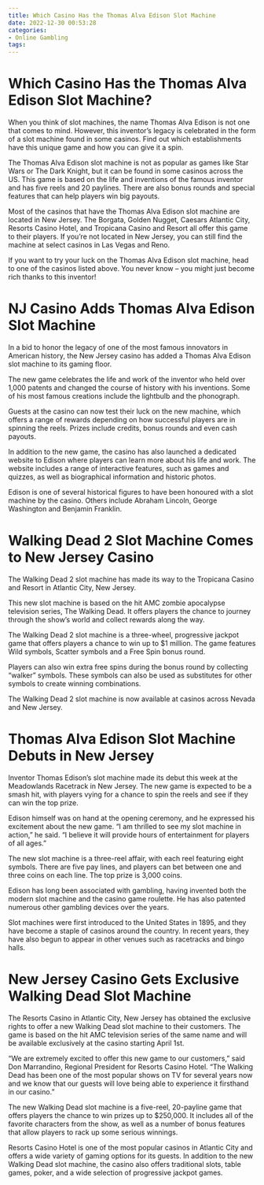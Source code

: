 ```yaml
---
title: Which Casino Has the Thomas Alva Edison Slot Machine
date: 2022-12-30 00:53:28
categories:
- Online Gambling
tags:
---
```



#  Which Casino Has the Thomas Alva Edison Slot Machine?

When you think of slot machines, the name Thomas Alva Edison is not one that comes to mind. However, this inventor’s legacy is celebrated in the form of a slot machine found in some casinos. Find out which establishments have this unique game and how you can give it a spin.

The Thomas Alva Edison slot machine is not as popular as games like Star Wars or The Dark Knight, but it can be found in some casinos across the US. This game is based on the life and inventions of the famous inventor and has five reels and 20 paylines. There are also bonus rounds and special features that can help players win big payouts.

Most of the casinos that have the Thomas Alva Edison slot machine are located in New Jersey. The Borgata, Golden Nugget, Caesars Atlantic City, Resorts Casino Hotel, and Tropicana Casino and Resort all offer this game to their players. If you’re not located in New Jersey, you can still find the machine at select casinos in Las Vegas and Reno.

If you want to try your luck on the Thomas Alva Edison slot machine, head to one of the casinos listed above. You never know – you might just become rich thanks to this inventor!

#  NJ Casino Adds Thomas Alva Edison Slot Machine

In a bid to honor the legacy of one of the most famous innovators in American history, the New Jersey casino has added a Thomas Alva Edison slot machine to its gaming floor.

The new game celebrates the life and work of the inventor who held over 1,000 patents and changed the course of history with his inventions. Some of his most famous creations include the lightbulb and the phonograph.

Guests at the casino can now test their luck on the new machine, which offers a range of rewards depending on how successful players are in spinning the reels. Prizes include credits, bonus rounds and even cash payouts.

In addition to the new game, the casino has also launched a dedicated website to Edison where players can learn more about his life and work. The website includes a range of interactive features, such as games and quizzes, as well as biographical information and historic photos.

Edison is one of several historical figures to have been honoured with a slot machine by the casino. Others include Abraham Lincoln, George Washington and Benjamin Franklin.

#  Walking Dead 2 Slot Machine Comes to New Jersey Casino

The Walking Dead 2 slot machine has made its way to the Tropicana Casino and Resort in Atlantic City, New Jersey.

This new slot machine is based on the hit AMC zombie apocalypse television series, The Walking Dead. It offers players the chance to journey through the show’s world and collect rewards along the way.

The Walking Dead 2 slot machine is a three-wheel, progressive jackpot game that offers players a chance to win up to $1 million. The game features Wild symbols, Scatter symbols and a Free Spin bonus round.

Players can also win extra free spins during the bonus round by collecting “walker” symbols. These symbols can also be used as substitutes for other symbols to create winning combinations.

The Walking Dead 2 slot machine is now available at casinos across Nevada and New Jersey.

#  Thomas Alva Edison Slot Machine Debuts in New Jersey

Inventor Thomas Edison’s slot machine made its debut this week at the Meadowlands Racetrack in New Jersey. The new game is expected to be a smash hit, with players vying for a chance to spin the reels and see if they can win the top prize.

Edison himself was on hand at the opening ceremony, and he expressed his excitement about the new game. “I am thrilled to see my slot machine in action,” he said. “I believe it will provide hours of entertainment for players of all ages.”

The new slot machine is a three-reel affair, with each reel featuring eight symbols. There are five pay lines, and players can bet between one and three coins on each line. The top prize is 3,000 coins.

Edison has long been associated with gambling, having invented both the modern slot machine and the casino game roulette. He has also patented numerous other gambling devices over the years.

Slot machines were first introduced to the United States in 1895, and they have become a staple of casinos around the country. In recent years, they have also begun to appear in other venues such as racetracks and bingo halls.

#  New Jersey Casino Gets Exclusive Walking Dead Slot Machine

The Resorts Casino in Atlantic City, New Jersey has obtained the exclusive rights to offer a new Walking Dead slot machine to their customers. The game is based on the hit AMC television series of the same name and will be available exclusively at the casino starting April 1st.

“We are extremely excited to offer this new game to our customers,” said Don Marrandino, Regional President for Resorts Casino Hotel. “The Walking Dead has been one of the most popular shows on TV for several years now and we know that our guests will love being able to experience it firsthand in our casino.”

The new Walking Dead slot machine is a five-reel, 20-payline game that offers players the chance to win prizes up to $250,000. It includes all of the favorite characters from the show, as well as a number of bonus features that allow players to rack up some serious winnings.

Resorts Casino Hotel is one of the most popular casinos in Atlantic City and offers a wide variety of gaming options for its guests. In addition to the new Walking Dead slot machine, the casino also offers traditional slots, table games, poker, and a wide selection of progressive jackpot games.